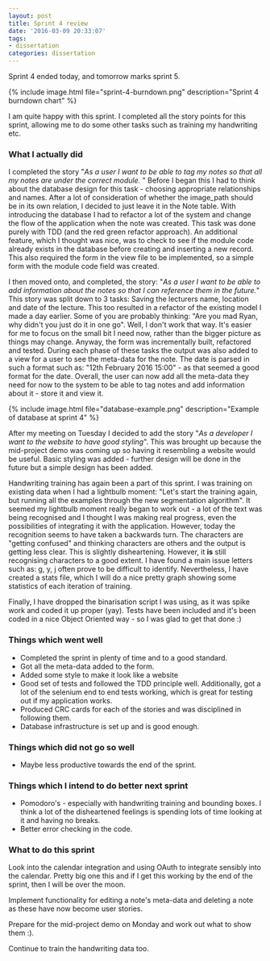 ```yaml
---
layout: post
title: Sprint 4 review
date: '2016-03-09 20:33:07'
tags:
- dissertation
categories: dissertation
---
```


Sprint 4 ended today, and tomorrow marks sprint 5. 

{% include image.html file="sprint-4-burndown.png" description="Sprint 4 burndown chart" %}

I am quite happy with this sprint. I completed all the story points for this sprint, allowing me to do some other tasks such as training my handwriting etc. 

### What I actually did
I completed the story "*As a user I want to be able to tag my notes so that all my notes are under the correct module.* " Before I began this I had to think about the database design for this task - choosing appropriate relationships and names. After a lot of consideration of whether the image_path should be in its own relation, I decided to just leave it in the Note table. With introducing the database I had to refactor a lot of the system and change the flow of the application when the note was created. This task was done purely with TDD (and the red green refactor approach). An additional feature, which I thought was nice, was to check to see if the module code already exists in the database before creating and inserting a new record. This also required the form in the view file to be implemented, so a simple form with the module code field was created.


I then moved onto, and completed, the story: "*As a user I want to be able to add information about the notes so that I can reference them in the future.*" This story was split down to 3 tasks: Saving the lecturers name, location and date of the lecture. This too resulted in a refactor of the existing model I made a day earlier. Some of you are probably thinking: "Are you mad Ryan, why didn't you just do it in one go". Well, I don't work that way. It's easier for me to focus on the small bit I need now, rather than the bigger picture as things may change. Anyway, the form was incrementally built, refactored and tested. During each phase of these tasks the output was also added to a view for a user to see the meta-data for the note. The date is parsed in such a format such as: "12th February 2016 15:00" - as that seemed a good format for the date. Overall, the user can now add all the meta-data they need for now to the system to be able to tag notes and add information about it - store it and view it.

{% include image.html file="database-example.png" description="Example of database at sprint 4" %}

After my meeting on Tuesday I decided to add the story "*As a developer I want to the website to have good styling*". This was brought up because the mid-project demo was coming up so having it resembling a website would be useful. Basic styling was added - further design will be done in the future but a simple design has been added. 

Handwriting training has again been a part of this sprint. I was training on existing data when I had a lightbulb moment: "Let's start the training again, but running all the examples through the new segmentation algorithm". It seemed my lightbulb moment really began to work out - a lot of the text was being recognised and I thought I was making real progress, even the possibilities of integrating it with the application. However, today the recognition seems to have taken a backwards turn. The characters are "getting confused" and thinking characters are others and the output is getting less clear. This is slightly disheartening. However, it **is** still recognising characters to a good extent. I have found a main issue letters such as: g, y, j often prove to be difficult to identify. Nevertheless, I have created a stats file, which I will do a nice pretty graph showing some statistics of each iteration of training.  

Finally, I have dropped the binarisation script I was using, as it was spike work and coded it up proper (yay). Tests have been included and it's been coded in a nice Object Oriented way - so I was glad to get that done :) 


### Things which went well
* Completed the sprint in plenty of time and to a good standard. 
* Got all the meta-data added to the form. 
* Added some style to make it look like a website 
* Good set of tests and followed the TDD principle well. Additionally, got a lot of the selenium end to end tests working, which is great for testing out if my application works. 
* Produced CRC cards for each of the stories and was disciplined in following them.
* Database infrastructure is set up and is good enough.

### Things which did not go so well 
* Maybe less productive towards the end of the sprint. 

### Things which I intend to do better next sprint 
* Pomodoro's - especially with handwriting training and bounding boxes. I think a lot of the disheartened feelings is spending lots of time looking at it and having no breaks. 
* Better error checking in the code. 

### What to do this sprint
Look into the calendar integration and using OAuth to integrate sensibly into the calendar. Pretty big one this and if I get this working by the end of the sprint, then I will be over the moon. 

Implement functionality for editing a note's meta-data and deleting a note as these have now become user stories. 

Prepare for the mid-project demo on Monday and work out what to show them :). 

Continue to train the handwriting data too. 



